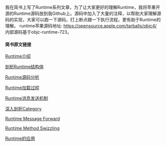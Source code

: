 我在简书上写了Runtime系列文章，为了让大家更好的理解Runtime，我将苹果开源的Runtime源码放到我Github上。源码中加入了大量的注释，以帮助大家理解源码的实现，大家可以跑一下源码，打上断点跟一下执行流程，更有助于Runtime的理解。
runtime苹果源码地址: https://opensource.apple.com/tarballs/objc4/
内部源码基于objc-runtime-723。

#### 简书原文链接

[Runtime介绍](https://www.jianshu.com/p/4a22a39b69c5)

[剖析Runtime结构体](https://www.jianshu.com/p/f313e8e32946)

[Runtime源码分析](https://www.jianshu.com/p/0dc2513e117b)

[Runtime加载过程](https://www.jianshu.com/p/014af0de67cd)

[Runtime消息发送机制](https://www.jianshu.com/p/4fb2d7014e9e)

[深入剖析Category](https://www.jianshu.com/p/3019605a4fc9)

[Runtime Message Forward](https://www.jianshu.com/p/5b7e7c8075ef)

[Runtime Method Swizzling](https://www.jianshu.com/p/ff19c04b34d0)

[Runtime的应用](https://www.jianshu.com/p/ce97c66027cd)

